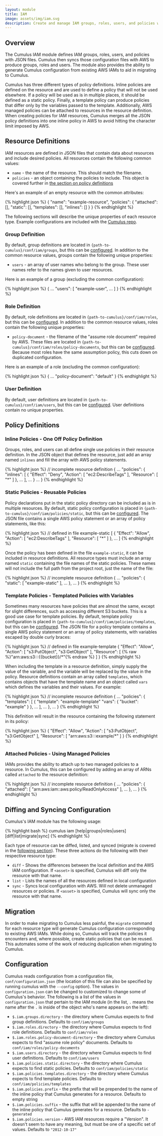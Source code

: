 ```yaml
---
layout: module
title: IAM
image: assets/img/iam.svg
description: Create and manage IAM groups, roles, users, and policies with configuration.
---
```

Overview
--------

The Cumulus IAM module defines IAM groups, roles, users, and policies with JSON files. Cumulus then syncs those configuration files with AWS to produce groups, roles and users. The module also provides the ability to generate Cumulus configuration from existing AWS IAMs to aid in migrating to Cumulus.

Cumulus has three different types of policy definitions. Inline policies are defined on the resource and are used to define a policy that will not be used elsewhere. If a policy will be used as is in multiple places, it should be defined as a static policy. Finally, a template policy can produce policies that differ only by the variables passed to the template. Additionally, AWS managed policies can be attached to resources in the resource definition. When creating policies for IAM resources, Cumulus merges all the JSON policy definitions into one inline policy in AWS to avoid hitting the character limit imposed by AWS.

Resource Definitions
--------------------

IAM resources are defined in JSON files that contain data about resources and include desired policies. All resources contain the following common values:

* `name`     - the name of the resource. This should match the filename.
* `policies` - an object containing the policies to include. This object is covered further in [the section on policy definitions](#policy-definitions)

Here's an example of an empty resource with the common attributes:

{% highlight json %}
{
  "name": "example-resource",
  "policies": {
    "attached": [],
    "static": [],
    "templates": [],
    "inlines": []
  }
}
{% endhighlight %}

The following sections will describe the unique properties of each resource type. Example configurations are included with the [Cumulus repo](https://github.com/lucidsoftware/cumulus).

### Group Definition

By default, group definitions are located in `{path-to-cumulus}/conf/iam/groups`, but this can be [configured](#configuration). In addition to the common resource values, groups contain the following unique properties:

* `users` - an array of user names who belong to the group. These user names refer to the names given to user resources.

Here is an example of a group (excluding the common configuration):

{% highlight json %}
{
  ...
  "users": [
    "example-user",
    ...
  ]
}
{% endhighlight %}

### Role Definition

By default, role definitions are located in `{path-to-cumulus}/conf/iam/roles`, but this can be [configured](#configuration). In addition to the common resource values, roles contain the following unique properties:

* `policy-document` - the filename of the "assume role document" required by AWS. These files are located in `{path-to-cumulus}/conf/iam/roles/policy-documents`, but this can be [configured](#configuration). Because most roles have the same assumption policy, this cuts down on duplicated configuration.

Here is an example of a role (excluding the common configuration):

{% highlight json %}
{
  ...
  "policy-document": "default"
}
{% endhighlight %}

### User Definition

By default, user definitions are located in `{path-to-cumulus}/conf/iam/users`, but this can be [configured](#configuration). User definitions contain no unique properties.

Policy Definitions
--------

### Inline Policies - One Off Policy Definition

Groups, roles, and users can all define single use policies in their resource definition. In the JSON object that defines the resource, just add an array named `inlines` and fill the array with AWS policy statements.

{% highlight json %}
// incomplete resource definition
{
  ...
  "policies": {
    "inlines": [
      {
        "Effect": "Deny",
        "Action": [
          "ec2:DescribeTags"
        ],
        "Resource": [
          "*"
        ]
      },
      ...
    ],
    ...
  }
  ...
}
{% endhighlight %}

### Static Policies - Reusable Policies

Policy declarations put in the static policy directory can be included as is in multiple resources. By default, static policy configuration is placed in `{path-to-cumulus}/conf/iam/policies/static`, but this can be [configured](#configuration). The JSON file contains a single AWS policy statement or an array of policy statements, like this:

{% highlight json %}
// defined in file example-static
[
  {
    "Effect": "Allow",
    "Action": [
      "ec2:DescribeTags"
    ],
    "Resource": [
      "*"
    ]
  },
  ...
]
{% endhighlight %}

Once the policy has been defined in the file `example-static`, it can be included in resource definitions. All resource types must include an array named `static` containing the file names of the static policies. These names will not include the full path from the project root, just the name of the file:

{% highlight json %}
// incomplete resource definition
{
  ...
  "policies": {
    "static": [
      "example-static"
    ],
    ...
  },
  ...
}
{% endhighlight %}

### Template Policies - Templated Policies with Variables

Sometimes many resources have policies that are almost the same, except for slight differences, such as accessing different S3 buckets. This is a good use case for template policies. By default, template policy configuration is placed in `{path-to-cumulus}/conf/iam/policies/templates`, but this can be [configured](#configuration). The JSON file for a policy template contains a single AWS policy statement or an array of policy statements, with variables escaped by double curly braces:

{% highlight json %}
// defined in file example-template
{
  "Effect": "Allow",
  "Action": [
    "s3:PutObject",
    "s3:GetObject"
  ],
  "Resource": [
    {% raw %}"arn:aws:s3:::{{bucket}}/*"{% endraw %}
  ]
}
{% endhighlight %}

When including the template in a resource definition, simply supply the value of the variable, and the variable will be replaced by the value in the policy. Resource definitions contain an array called `templates`, which contains objects that have the template name and an object called `vars` which defines the variables and their values. For example:

{% highlight json %}
// incomplete resource definition
{
  ...
  "policies": {
    "templates": [
      {
        "template": "example-template"
        "vars": {
          "bucket": "example"
        }
      },
      ...
    ],
    ...
  },
  ...
}
{% endhighlight %}

This definition will result in the resource containing the following statement in its policy:

{% highlight json %}
{
  "Effect": "Allow",
  "Action": [
    "s3:PutObject",
    "s3:GetObject"
  ],
  "Resource": [
    "arn:aws:s3:::example/*"
  ]
}
{% endhighlight %}

### Attached Policies - Using Managed Policies

IAMs provides the ability to attach up to two managed policies to a resource. In Cumulus, this can be configured by adding an array of ARNs called `attached` to the resource definition:

{% highlight json %}
// incomplete resource definition
{
  ...
  "policies": {
    "attached": [
      "arn:aws:iam::aws:policy/ReadOnlyAccess"
    ],
    ...
  },
  ...
}
{% endhighlight %}


Diffing and Syncing Configuration
---------------------------------

Cumulus's IAM module has the following usage:

{% highlight bash %}
cumulus iam [help|groups|roles|users] [diff|list|migrate|sync] <asset>
{% endhighlight %}

Each type of resource can be diffed, listed, and synced (migrate is covered in the [following section](#migration)). These three actions do the following with their respective resource type:

* `diff` - Shows the differences between the local definition and the AWS IAM configuration. If `<asset>` is specified, Cumulus will diff only the resource with that name.
* `list` - Lists the names of all the resources defined in local configuration
* `sync` - Syncs local configuration with AWS. Will not delete unmanaged resources or policies. If `<asset>` is specified, Cumulus will sync only the resource with that name.

Migration
---------

In order to make migrating to Cumulus less painful, the `migrate` command for each resource type will generate Cumulus configuration corresponding to existing AWS IAMs. While doing so, Cumulus will track the policies it encounters and, where possible, create static policies that can be reused. This automates some of the work of reducing duplication when migrating to Cumulus.

Configuration
-------------

Cumulus reads configuration from a configuration file, `conf/configuration.json` (the location of this file can also be specified by running cumulus with the `--config` option). The values in `configuration.json` can be changed to customized to change some of Cumulus's behavior. The following is a list of the values in `configuration.json` that pertain to the IAM module (in the list, `.` means the name after the `.` is inside of the object who's name appears on the left):

* `$.iam.groups.directory` - the directory where Cumulus expects to find group definitions. Defaults to `conf/iam/groups`
* `$.iam.roles.directory` - the directory where Cumulus expects to find role definitions. Defaults to `conf/iam/roles`
* `$.iam.roles.policy-document-directory` - the directory where Cumulus expects to find "assume role policy" documents. Defaults to `conf/iam/roles/policy-documents`
* `$.iam.users.directory` - the directory where Cumulus expects to find user definitions. Defaults to `conf/iam/users`
* `$.iam.policies.static.directory` - the directory where Cumulus expects to find static policies. Defaults to `conf/iam/policies/static`
* `$.iam.policies.templates.directory` - the directory where Cumulus expects to find template policies. Defaults to `conf/iam/policies/templates`
* `$.iam.policies.prefix` - the prefix that will be prepended to the name of the inline policy that Cumulus generates for a resource. Defaults to empty string
* `$.iam.policies.suffix` - the suffix that will be appended to the name of the inline policy that Cumulus generates for a resource. Defaults to `-generated`
* `$.iam.policies.version` - AWS IAM resources require a "Version". It doesn't seem to have any meaning, but must be one of a specific set of values. Defaults to `"2012-10-17"`
